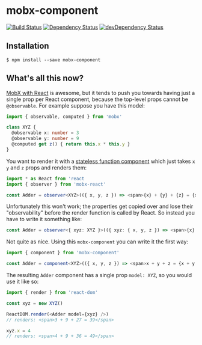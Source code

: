 # mobx-component

[![Build Status](https://img.shields.io/travis/pelotom/mobx-component/master.svg)](https://travis-ci.org/pelotom/mobx-component)
[![Dependency Status](https://img.shields.io/david/pelotom/mobx-component.svg)](https://david-dm.org/pelotom/mobx-component)
[![devDependency Status](https://img.shields.io/david/dev/pelotom/mobx-component.svg)](https://david-dm.org/pelotom/mobx-component?type=dev)

## Installation
```
$ npm install --save mobx-component
```

## What's all this now?

[MobX with React](https://github.com/mobxjs/mobx-react) is awesome, but it tends to push you towards having just a single prop per React component, because the top-level props cannot be `@observable`. For example suppose you have this model:

```ts
import { observable, computed } from 'mobx'

class XYZ {
  @observable x: number = 3
  @observable y: number = 9
  @computed get z() { return this.x * this.y }
}
```

You want to render it with a [stateless function component](https://facebook.github.io/react/docs/reusable-components.html#stateless-functions) which just takes `x` `y` and `z` props and renders them:

```ts
import * as React from 'react
import { observer } from 'mobx-react'

const Adder = observer<XYZ>(({ x, y, z }) => <span>{x} + {y} + {z} = {x + y + z}</span>)
```

Unfortunately this won't work; the properties get copied over and lose their "observability" before the render function is called by React. So instead you have to write it something like:

```ts
const Adder = observer<{ xyz: XYZ }>(({ xyz: { x, y, z }) => <span>{x} + {y} + {z} = {x + y + z}</span>)
```

Not quite as nice. Using this `mobx-component` you can write it the first way:

```ts
import { component } from 'mobx-component'

const Adder = component<XYZ>(({ x, y, z }) => <span>x + y + z = {x + y + z}</span>)
```

The resulting `Adder` component has a single prop `model: XYZ`, so you would use it like so:

```ts
import { render } from 'react-dom'

const xyz = new XYZ()

ReactDOM.render(<Adder model={xyz} />)
// renders: <span>3 + 9 + 27 = 39</span>

xyz.x = 4
// renders: <span>4 + 9 + 36 = 49</span>
```
